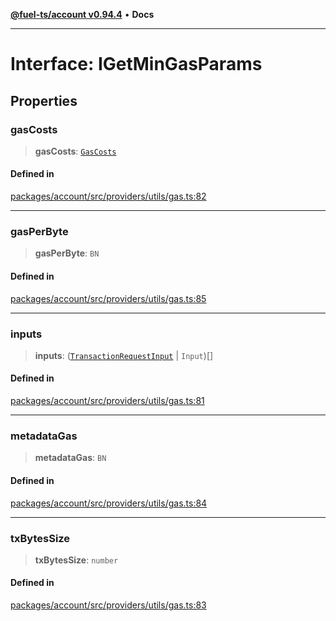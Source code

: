 [**@fuel-ts/account v0.94.4**](../index.md) • **Docs**

***

# Interface: IGetMinGasParams

## Properties

### gasCosts

> **gasCosts**: [`GasCosts`](../index.md#gascosts-1)

#### Defined in

[packages/account/src/providers/utils/gas.ts:82](https://github.com/FuelLabs/fuels-ts/blob/1179e6c5f7a6085ce05c50d65a6afd87ec8d264f/packages/account/src/providers/utils/gas.ts#L82)

***

### gasPerByte

> **gasPerByte**: `BN`

#### Defined in

[packages/account/src/providers/utils/gas.ts:85](https://github.com/FuelLabs/fuels-ts/blob/1179e6c5f7a6085ce05c50d65a6afd87ec8d264f/packages/account/src/providers/utils/gas.ts#L85)

***

### inputs

> **inputs**: ([`TransactionRequestInput`](../index.md#transactionrequestinput) \| `Input`)[]

#### Defined in

[packages/account/src/providers/utils/gas.ts:81](https://github.com/FuelLabs/fuels-ts/blob/1179e6c5f7a6085ce05c50d65a6afd87ec8d264f/packages/account/src/providers/utils/gas.ts#L81)

***

### metadataGas

> **metadataGas**: `BN`

#### Defined in

[packages/account/src/providers/utils/gas.ts:84](https://github.com/FuelLabs/fuels-ts/blob/1179e6c5f7a6085ce05c50d65a6afd87ec8d264f/packages/account/src/providers/utils/gas.ts#L84)

***

### txBytesSize

> **txBytesSize**: `number`

#### Defined in

[packages/account/src/providers/utils/gas.ts:83](https://github.com/FuelLabs/fuels-ts/blob/1179e6c5f7a6085ce05c50d65a6afd87ec8d264f/packages/account/src/providers/utils/gas.ts#L83)

